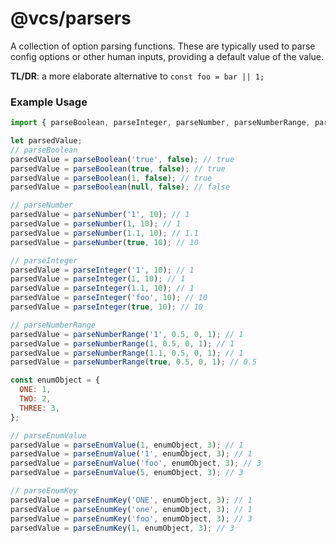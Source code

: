 # @vcs/parsers
A collection of option parsing functions. These are typically used to parse config options or 
other human inputs, providing a default value of the value. 

**TL/DR**: a more elaborate alternative to `const foo = bar || 1;`

### Example Usage
```javascript
import { parseBoolean, parseInteger, parseNumber, parseNumberRange, parseEnumValue, parseEnumKey, } from '@vcs/parsers';

let parsedValue;
// parseBoolean
parsedValue = parseBoolean('true', false); // true
parsedValue = parseBoolean(true, false); // true
parsedValue = parseBoolean(1, false); // true
parsedValue = parseBoolean(null, false); // false

// parseNumber
parsedValue = parseNumber('1', 10); // 1
parsedValue = parseNumber(1, 10); // 1
parsedValue = parseNumber(1.1, 10); // 1.1
parsedValue = parseNumber(true, 10); // 10

// parseInteger
parsedValue = parseInteger('1', 10); // 1
parsedValue = parseInteger(1, 10); // 1
parsedValue = parseInteger(1.1, 10); // 1
parsedValue = parseInteger('foo', 10); // 10
parsedValue = parseInteger(true, 10); // 10

// parseNumberRange
parsedValue = parseNumberRange('1', 0.5, 0, 1); // 1
parsedValue = parseNumberRange(1, 0.5, 0, 1); // 1
parsedValue = parseNumberRange(1.1, 0.5, 0, 1); // 1
parsedValue = parseNumberRange(true, 0.5, 0, 1); // 0.5

const enumObject = {
  ONE: 1,
  TWO: 2,
  THREE: 3,
};

// parseEnumValue
parsedValue = parseEnumValue(1, enumObject, 3); // 1
parsedValue = parseEnumValue('1', enumObject, 3); // 1
parsedValue = parseEnumValue('foo', enumObject, 3); // 3
parsedValue = parseEnumValue(5, enumObject, 3); // 3

// parseEnumKey
parsedValue = parseEnumKey('ONE', enumObject, 3); // 1
parsedValue = parseEnumKey('one', enumObject, 3); // 1
parsedValue = parseEnumKey('foo', enumObject, 3); // 3
parsedValue = parseEnumKey(1, enumObject, 3); // 3
```
